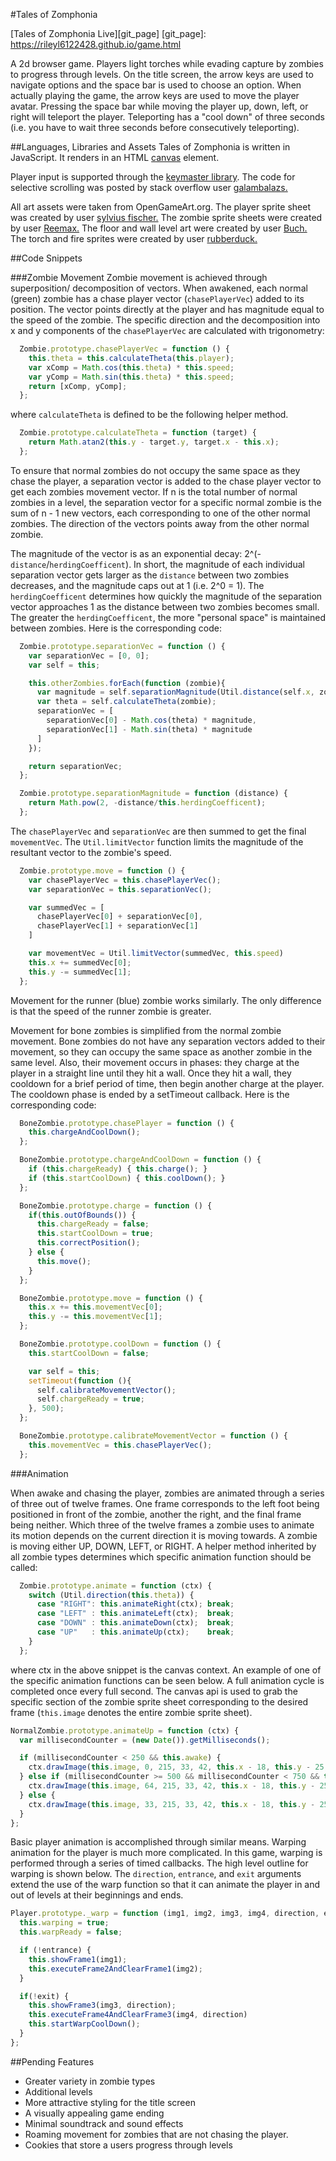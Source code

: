#Tales of Zomphonia

[Tales of Zomphonia Live][git_page]
[git_page]: https://rileyl6122428.github.io/game.html

A 2d browser game. Players light torches while evading capture by zombies to
progress through levels. On the title screen, the arrow keys are used to
navigate options and the space bar is used to choose an option. When actually
playing the game, the arrow keys are used to move the player avatar. Pressing
the space bar while moving the player up, down, left, or right will teleport the
player. Teleporting has a "cool down" of three seconds (i.e. you have to wait
three seconds before consecutively teleporting).

##Languages, Libraries and Assets
Tales of Zomphonia is written in JavaScript. It renders in an HTML [canvas][canvas_wiki]
element.

Player input is supported through the [keymaster library][keymaster_lib]. The
code for selective scrolling was posted by stack overflow user [galambalazs.][stack_overflow_post]

All art assets were taken from OpenGameArt.org. The player sprite sheet was
created by user [sylvius fischer.][player_sprite_sheet] The zombie sprite sheets
were created by user [Reemax.][zombie_sprite_sheet] The floor and wall level art
were created by user [Buch.][wall_and_floor] The torch and fire sprites were
created by user [rubberduck.][torch_and_fire]


[canvas_wiki]:  https://en.wikipedia.org/wiki/Canvas_element
[keymaster_lib]: https://github.com/madrobby/keymaster
[stack_overflow_post]: http://stackoverflow.com/questions/4770025/how-to-disable-scrolling-temporarily
[player_sprite_sheet]: http://opengameart.org/content/fumiko-complete-charset
[zombie_sprite_sheet]: http://opengameart.org/content/zombie-and-skeleton-32x48
[wall_and_floor]:http://opengameart.org/content/dungeon-tileset
[torch_and_fire]: http://opengameart.org/content/pixel-art-castle-tileset

##Code Snippets

###Zombie Movement
Zombie movement is achieved through superposition/ decomposition of vectors.
When awakened, each normal (green) zombie has a chase player vector (`chasePlayerVec`)
added to its position. The vector points directly at the player and has
magnitude equal to the speed of the zombie. The specific direction and the
decomposition into x and y components of the `chasePlayerVec` are calculated
with trigonometry:

```JavaScript
  Zombie.prototype.chasePlayerVec = function () {
    this.theta = this.calculateTheta(this.player);
    var xComp = Math.cos(this.theta) * this.speed;
    var yComp = Math.sin(this.theta) * this.speed;
    return [xComp, yComp];
  };
```
where `calculateTheta` is defined to be the following helper method.

```JavaScript
  Zombie.prototype.calculateTheta = function (target) {
    return Math.atan2(this.y - target.y, target.x - this.x);
  };
```

To ensure that normal zombies do not occupy the same space as they chase the
player, a separation vector is added to the chase player vector to get each
zombies movement vector. If n is the total number of normal zombies in a level,
the separation vector for a specific normal zombie is the sum of n - 1 new
vectors, each corresponding to one of the other normal zombies. The direction of
the vectors points away from the other normal zombie.

The magnitude of the vector is as an exponential decay:
2^(-`distance`/`herdingCoefficent`). In short, the magnitude of each individual
separation vector gets larger as the `distance` between two zombies decreases, and
the magnitude caps out at 1 (i.e. 2^0 = 1). The `herdingCoefficent` determines
how quickly the magnitude of the separation vector approaches 1 as the distance
between two zombies becomes small. The greater the `herdingCoefficent`, the more
"personal space" is maintained between zombies. Here is the corresponding code:

```JavaScript
  Zombie.prototype.separationVec = function () {
    var separationVec = [0, 0];
    var self = this;

    this.otherZombies.forEach(function (zombie){
      var magnitude = self.separationMagnitude(Util.distance(self.x, zombie.x, self.y, zombie.y));
      var theta = self.calculateTheta(zombie);
      separationVec = [
        separationVec[0] - Math.cos(theta) * magnitude,
        separationVec[1] - Math.sin(theta) * magnitude
      ]
    });

    return separationVec;
  };

  Zombie.prototype.separationMagnitude = function (distance) {
    return Math.pow(2, -distance/this.herdingCoefficent);
  };
```

The `chasePlayerVec` and `separationVec` are then summed to get the final
`movementVec`. The `Util.limitVector` function limits the magnitude of the
resultant vector to the zombie's speed.

```JavaScript
  Zombie.prototype.move = function () {
    var chasePlayerVec = this.chasePlayerVec();
    var separationVec = this.separationVec();

    var summedVec = [
      chasePlayerVec[0] + separationVec[0],
      chasePlayerVec[1] + separationVec[1]
    ]

    var movementVec = Util.limitVector(summedVec, this.speed)
    this.x += summedVec[0];
    this.y -= summedVec[1];
  };
```
Movement for the runner (blue) zombie works similarly. The only difference is
that the speed of the runner zombie is greater.

Movement for bone zombies is simplified from the normal zombie movement. Bone
zombies do not have any separation vectors added to their movement, so they can
occupy the same space as another zombie in the same level. Also, their movement
occurs in phases: they charge at the player in a straight line until they hit a
wall. Once they hit a wall, they cooldown for a brief period of time, then begin
another charge at the player. The cooldown phase is ended by a setTimeout
callback. Here is the corresponding code:

```JavaScript
  BoneZombie.prototype.chasePlayer = function () {
    this.chargeAndCoolDown();
  };

  BoneZombie.prototype.chargeAndCoolDown = function () {
    if (this.chargeReady) { this.charge(); }
    if (this.startCoolDown) { this.coolDown(); }
  };

  BoneZombie.prototype.charge = function () {
    if(this.outOfBounds()) {
      this.chargeReady = false;
      this.startCoolDown = true;
      this.correctPosition();
    } else {
      this.move();
    }
  };

  BoneZombie.prototype.move = function () {
    this.x += this.movementVec[0];
    this.y -= this.movementVec[1];
  };

  BoneZombie.prototype.coolDown = function () {
    this.startCoolDown = false;

    var self = this;
    setTimeout(function (){
      self.calibrateMovementVector();
      self.chargeReady = true;
    }, 500);
  };

  BoneZombie.prototype.calibrateMovementVector = function () {
    this.movementVec = this.chasePlayerVec();
  };
```

###Animation

When awake and chasing the player, zombies are animated through a series of
three out of twelve frames. One frame corresponds to the left foot being
positioned in front of the zombie, another the right, and the final frame being
neither. Which three of the twelve frames a zombie uses to animate its
motion depends on the current direction it is moving towards. A zombie is moving
either UP, DOWN, LEFT, or RIGHT. A helper method inherited by all zombie types
determines which specific animation function should be called:

```JavaScript
  Zombie.prototype.animate = function (ctx) {
    switch (Util.direction(this.theta)) {
      case "RIGHT": this.animateRight(ctx); break;
      case "LEFT" : this.animateLeft(ctx);  break;
      case "DOWN" : this.animateDown(ctx);  break;
      case "UP"   : this.animateUp(ctx);    break;
    }
  };
```

where ctx in the above snippet is the canvas context. An example of one of the
specific animation functions can be seen below. A full animation cycle is
completed once every full second. The canvas api is used to grab the specific
section of the zombie sprite sheet corresponding to the desired frame (`this.image`
denotes the entire zombie sprite sheet).

```JavaScript
NormalZombie.prototype.animateUp = function (ctx) {
  var millisecondCounter = (new Date()).getMilliseconds();

  if (millisecondCounter < 250 && this.awake) {
    ctx.drawImage(this.image, 0, 215, 33, 42, this.x - 18, this.y - 25, this.width, this.height);
  } else if (millisecondCounter >= 500 && millisecondCounter < 750 && this.awake) {
    ctx.drawImage(this.image, 64, 215, 33, 42, this.x - 18, this.y - 25, this.width, this.height);
  } else {
    ctx.drawImage(this.image, 33, 215, 33, 42, this.x - 18, this.y - 25, this.width, this.height);
  }
};
```

Basic player animation is accomplished through similar means. Warping animation
for the player is much more complicated. In this game, warping is performed
through a series of timed callbacks. The high level outline for warping is shown
below. The `direction`, `entrance`, and `exit` arguments extend the use of the
warp function so that it can animate the player in and out of levels at their
beginnings and ends.

```JavaScript
Player.prototype._warp = function (img1, img2, img3, img4, direction, entrance, exit) {
  this.warping = true;
  this.warpReady = false;

  if (!entrance) {
    this.showFrame1(img1);
    this.executeFrame2AndClearFrame1(img2);
  }

  if(!exit) {
    this.showFrame3(img3, direction);
    this.executeFrame4AndClearFrame3(img4, direction)
    this.startWarpCoolDown();
  }
};
```

##Pending Features

* Greater variety in zombie types
* Additional levels
* More attractive styling for the title screen
* A visually appealing game ending
* Minimal soundtrack and sound effects
* Roaming movement for zombies that are not chasing the player.
* Cookies that store a users progress through levels
